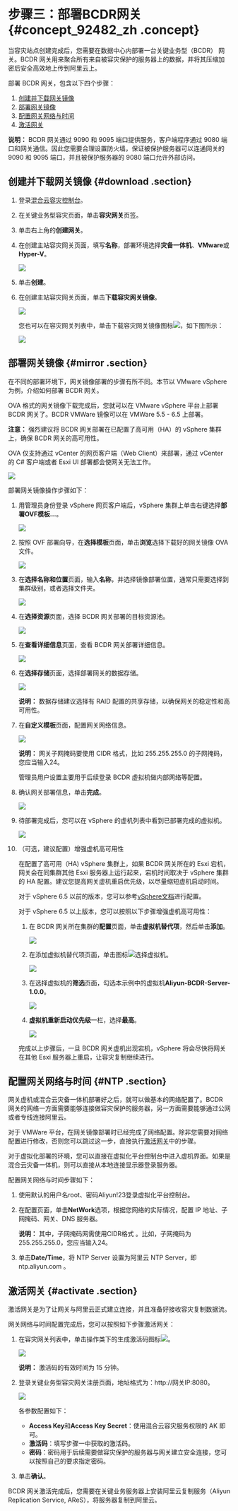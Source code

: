# 步骤三：部署BCDR网关 {#concept_92482_zh .concept}

当容灾站点创建完成后，您需要在数据中心内部署一台关键业务型（BCDR） 网关。BCDR 网关用来聚合所有来自被容灾保护的服务器上的数据，并将其压缩加密后安全高效地上传到阿里云上。

部署 BCDR 网关，包含以下四个步骤：

1.  [创建并下载网关镜像](#)
2.  [部署网关镜像](#)
3.  [配置网关网络与时间](#)
4.  [激活网关](#)

**说明：** BCDR 网关通过 9090 和 9095 端口提供服务，客户端程序通过 9080 端口和网关通信。因此您需要合理设置防火墙，保证被保护服务器可以连通网关的 9090 和 9095 端口，并且被保护服务器的 9080 端口允许外部访问。

## 创建并下载网关镜像 {#download .section}

1.  登录[混合云容灾控制台](https://hdr.console.aliyun.com)。
2.  在关键业务型容灾页面，单击**容灾网关**页签。
3.  单击右上角的**创建网关**。
4.  在创建主站容灾网关页面，填写**名称**，部署环境选择**灾备一体机**、**VMware**或**Hyper-V**。

    ![](http://static-aliyun-doc.oss-cn-hangzhou.aliyuncs.com/assets/img/64154/155073909039288_zh-CN.jpg)

5.  单击**创建**。
6.  在创建主站容灾网关页面，单击**下载容灾网关镜像**。

    ![](http://static-aliyun-doc.oss-cn-hangzhou.aliyuncs.com/assets/img/64154/155073909133649_zh-CN.png)

    您也可以在容灾网关列表中，单击下载容灾网关镜像图标![](http://static-aliyun-doc.oss-cn-hangzhou.aliyuncs.com/assets/img/64154/155073909133648_zh-CN.png)，如下图所示：

    ![](http://static-aliyun-doc.oss-cn-hangzhou.aliyuncs.com/assets/img/64154/155073909133647_zh-CN.jpg)


## 部署网关镜像 {#mirror .section}

在不同的部署环境下，网关镜像部署的步骤有所不同。本节以 VMware vSphere 为例，介绍如何部署 BCDR 网关。

OVA 格式的网关镜像下载完成后，您就可以在 VMware vSphere 平台上部署 BCDR 网关了。BCDR VMWare 镜像可以在 VMWare 5.5 - 6.5 上部署。

**注意：** 强烈建议将 BCDR 网关部署在已配置了高可用（HA）的 vSphere 集群上，确保 BCDR 网关的高可用性。

OVA 仅支持通过 vCenter 的网页客户端（Web Client）来部署，通过 vCenter 的 C\# 客户端或者 Esxi UI 部署都会使网关无法工作。

![](http://static-aliyun-doc.oss-cn-hangzhou.aliyuncs.com/assets/img/64154/155073909133720_zh-CN.jpg)

部署网关镜像操作步骤如下：

1.  用管理员身份登录 vSphere 网页客户端后，vSphere 集群上单击右键选择**部署OVF模板…**。

    ![](http://static-aliyun-doc.oss-cn-hangzhou.aliyuncs.com/assets/img/64154/155073909133721_zh-CN.png)

2.  按照 OVF 部署向导，在**选择模板**页面，单击**浏览**选择下载好的网关镜像 OVA 文件。

    ![](http://static-aliyun-doc.oss-cn-hangzhou.aliyuncs.com/assets/img/64154/155073909133722_zh-CN.jpg)

3.  在**选择名称和位置**页面，输入**名称**，并选择镜像部署位置，通常只需要选择到集群级别，或者选择文件夹。

    ![](http://static-aliyun-doc.oss-cn-hangzhou.aliyuncs.com/assets/img/64154/155073909133723_zh-CN.jpg)

4.  在**选择资源**页面，选择 BCDR 网关部署的目标资源池。

    ![](http://static-aliyun-doc.oss-cn-hangzhou.aliyuncs.com/assets/img/64154/155073909133724_zh-CN.png)

5.  在**查看详细信息**页面，查看 BCDR 网关部署详细信息。

    ![](http://static-aliyun-doc.oss-cn-hangzhou.aliyuncs.com/assets/img/64154/155073909133725_zh-CN.jpg)

6.  在**选择存储**页面，选择部署网关的数据存储。

    ![](http://static-aliyun-doc.oss-cn-hangzhou.aliyuncs.com/assets/img/64154/155073909133726_zh-CN.png)

    **说明：** 数据存储建议选择有 RAID 配置的共享存储，以确保网关的稳定性和高可用性。

7.  在**自定义模板**页面，配置网关网络信息。

    ![](http://static-aliyun-doc.oss-cn-hangzhou.aliyuncs.com/assets/img/64154/155073909133727_zh-CN.jpg)

    **说明：** 网关子网掩码要使用 CIDR 格式，比如 255.255.255.0 的子网掩码，您应当输入24。

    管理员用户设置主要用于后续登录 BCDR 虚拟机做内部网络等配置。

8.  确认网关部署信息，单击**完成**。

    ![](http://static-aliyun-doc.oss-cn-hangzhou.aliyuncs.com/assets/img/64154/155073909133734_zh-CN.png)

9.  待部署完成后，您可以在 vSphere 的虚机列表中看到已部署完成的虚拟机。

    ![](http://static-aliyun-doc.oss-cn-hangzhou.aliyuncs.com/assets/img/64154/155073909233737_zh-CN.jpg)

10. （可选，建议配置）增强虚机高可用性

    在配置了高可用（HA\) vSphere 集群上，如果 BCDR 网关所在的 Esxi 宕机，网关会在同集群其他 Esxi 服务器上运行起来，宕机时间取决于 vSphere 集群的 HA 配置。建议您提高网关虚机重启优先级，以尽量缩短虚机启动时间。

    对于 vSphere 6.5 以前的版本，您可以参考[vSphere文档](https://pubs.vmware.com/vsphere-50/topic/com.vmware.vsphere.avail.doc_50/GUID-F9C1EBCF-87C5-4FF2-8149-19D2ACF09890.html)进行配置。

    对于 vSphere 6.5 以上版本，您可以按照以下步骤增强虚机高可用性：

    1.  在 BCDR 网关所在集群的**配置**页面，单击**虚拟机替代项**，然后单击**添加**。

        ![](http://static-aliyun-doc.oss-cn-hangzhou.aliyuncs.com/assets/img/64154/155073909233739_zh-CN.jpg)

    2.  在添加虚拟机替代项页面，单击图标![](http://static-aliyun-doc.oss-cn-hangzhou.aliyuncs.com/assets/img/64154/155073909233740_zh-CN.jpg)选择虚拟机。

        ![](http://static-aliyun-doc.oss-cn-hangzhou.aliyuncs.com/assets/img/64154/155073909233745_zh-CN.jpg)

    3.  在选择虚拟机的**筛选**页面，勾选本示例中的虚拟机**Aliyun-BCDR-Server-1.0.0**。

        ![](http://static-aliyun-doc.oss-cn-hangzhou.aliyuncs.com/assets/img/64154/155073909233747_zh-CN.jpg)

    4.  **虚拟机重新启动优先级**一栏，选择**最高**。

        ![](http://static-aliyun-doc.oss-cn-hangzhou.aliyuncs.com/assets/img/64154/155073909233748_zh-CN.jpg)

    完成以上步骤后，一旦 BCDR 网关虚机出现宕机，vSphere 将会尽快将网关在其他 Esxi 服务器上重启，让容灾复制继续进行。


## 配置网关网络与时间 {#NTP .section}

网关虚机或混合云灾备一体机部署好之后，就可以做基本的网络配置了。BCDR 网关的网络一方面需要能够连接做容灾保护的服务器，另一方面需要能够通过公网或者专线连接阿里云。

对于 VMWare 平台，在网关镜像部署时已经完成了网络配置。除非您需要对网络配置进行修改，否则您可以跳过这一步，直接执行[激活网关](#)中的步骤。

对于虚拟化部署的环境，您可以直接在虚拟化平台控制台中进入虚机界面。如果是混合云灾备一体机，则可以直接从本地连接显示器登录服务器。

配置网关网络与时间步骤如下：

1.  使用默认的用户名root、密码Aliyun!23登录虚拟化平台控制台。
2.  在配置页面，单击**NetWork**选项，根据您网络的实际情况，配置 IP 地址、子网掩码、网关、DNS 服务器。

    **说明：** 其中，子网掩码网需使用CIDR格式 。比如，子网掩码为255.255.255.0，您应当输入24。

3.  单击**Date/Time**，将 NTP Server 设置为阿里云 NTP Server，即ntp.aliyun.com 。

## 激活网关 {#activate .section}

激活网关是为了让网关与阿里云正式建立连接，并且准备好接收容灾复制数据流。

网关网络与时间配置完成后，您可以按照如下步骤激活网关：

1.  在容灾网关列表中，单击操作类下的生成激活码图标![](http://static-aliyun-doc.oss-cn-hangzhou.aliyuncs.com/assets/img/64154/155073909233796_zh-CN.jpg)。

    ![](http://static-aliyun-doc.oss-cn-hangzhou.aliyuncs.com/assets/img/64154/155073909233797_zh-CN.jpg)

    **说明：** 激活码的有效时间为 15 分钟。

2.  登录关键业务型容灾网关注册页面，地址格式为：http://网关IP:8080。

    ![](http://static-aliyun-doc.oss-cn-hangzhou.aliyuncs.com/assets/img/64154/155073909233799_zh-CN.png)

    各参数配置如下：

    -   **Access Key**和**Access Key Secret**：使用混合云容灾服务权限的 AK 即可。
    -   **激活码**：填写步骤一中获取的激活码。
    -   **密码**：密码用于后续需要做容灾保护的服务器与网关建立安全连接，您可以按照自己的要求指定密码。
3.  单击**确认**。

BCDR 网关激活完成后，您需要在关键业务服务器上安装阿里云复制服务（Aliyun Replication Service, AReS），将服务器复制到阿里云。


